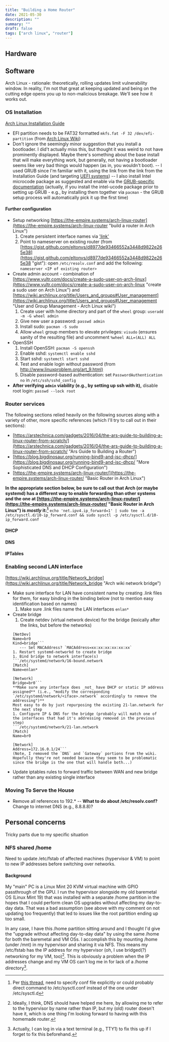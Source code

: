 ```yaml
---
title: "Building a Home Router"
date: 2021-05-30
description: ""
summary: ""
draft: false
tags: ["arch linux", "router"]
---
```


## Hardware

## Software

Arch Linux - rationale: theoretically, rolling updates limit vulnerability window.  In reality, I'm not that great at keeping updated and being on the cutting edge opens you up to non-malicious breakage.  We'll see how it works out.

### OS Installation
[Arch Linux Installation Guide](https://wiki.archlinux.org/title/Installation_guide "Arch Linux Installation Guide")

- EFI partition needs to be FAT32 formatted `mkfs.fat -F 32 /dev/efi-partition` (from [Arch Linux Wiki](https://wiki.archlinux.org/title/FAT "Arch Linux Wiki for FAT"))
- Don't ignore the seemingly minor suggestion that you install a bootloader.  I did't actually miss this, but thought it was weird to not have prominently displayed.  Maybe there's something about the base install that will make everything work, but generally, not having a bootloader seems like very bad things would happen (as in, you wouldn't boot).
  -- I used GRUB since I'm familiar with it, using the link from the link from the Installation Guide (and targeting [UEFI systems](https://wiki.archlinux.org/title/GRUB#UEFI_systems "GRUB for UEFI Systems"))
  -- I also install Intel microcode package as suggested and enable via the [GRUB-specific documentation](https://wiki.archlinux.org/title/Microcode#GRUB "Microcode with GRUB") (actually, if you install the intel-ucode package prior to setting up GRUB - e.g., by installing them together via `pacman` - the GRUB setup process will automatically pick it up the first time)

#### Further configuration

- Setup networking [https://the-empire.systems/arch-linux-router](https://the-empire.systems/arch-linux-router "build a router in Arch Linux")
  1. Create persistent interface names via ['link'](https://wiki.archlinux.org/title/Systemd-networkd#Renaming_an_interface "renaming and interface")
  1. Point to nameserver on existing router (from [https://gist.github.com/eltonvs/d8977de93466552a3448d9822e265e38](https://gist.github.com/eltonvs/d8977de93466552a3448d9822e265e38 "gist"): open `/etc/resolv.conf` and add the following:
  ```nameserver <IP of existing router>```
- Create admin account - combination of [https://www.vultr.com/docs/create-a-sudo-user-on-arch-linux](https://www.vultr.com/docs/create-a-sudo-user-on-arch-linux "create a sudo user on Arch Linux") and [https://wiki.archlinux.org/title/Users_and_groups#User_management](https://wiki.archlinux.org/title/Users_and_groups#User_management "User and Group Management - Arch Linux wiki")
  1. Create user with home directory and part of the `wheel` group: `useradd -m -G wheel admin`
  1. Give new user a password: `passwd admin`
  1. Install sudo: `pacman -S sudo`
  1. Allow `wheel` group members to elevate privileges: `visudo` (ensures sanity of the resulting file) and uncomment `%wheel ALL=(ALL) ALL`
- OpenSSH
  1. Install OpenSSH: `pacman -S openssh`
  1. Enable sshd: `systemctl enable sshd`
  1. Start sshd: `systemctl start sshd`
  1. Test and enable login without password (from [http://www.linuxproblem.org/art_9.html)](http://www.linuxproblem.org/art_9.html "SSH login without password")
  1. Disable password-based authentication: set `PasswordAuthentication no` in `/etc/ssh/sshd_config`
- **After verifying `admin` viability (e.g., by setting up ssh with it),** disable root login: `passwd --lock root`

### Router services
The following sections relied heavily on the following sources along with a variety of other, more specific references (which I'll try to call out in their sections):

- [https://arstechnica.com/gadgets/2016/04/the-ars-guide-to-building-a-linux-router-from-scratch/](https://arstechnica.com/gadgets/2016/04/the-ars-guide-to-building-a-linux-router-from-scratch/ "Ars Guide to Building a Router")
- [https://blog.bigdinosaur.org/running-bind9-and-isc-dhcp/](https://blog.bigdinosaur.org/running-bind9-and-isc-dhcp/ "More Sophisticated DNS and DHCP Configuration")
- [https://the-empire.systems/arch-linux-router/](https://the-empire.systems/arch-linux-router/ "Basic Router in Arch Linux")

**In the appropriate section below, be sure to call out that Arch (or maybe systemd) has a different way to enable forwarding than other systems and the one at [https://the-empire.systems/arch-linux-router/](https://the-empire.systems/arch-linux-router/ "Basic Router in Arch Linux") is _mostly_ it:[^sysctl]** `echo 'net.ipv4.ip_forward=1' | sudo tee -a /etc/sysctl.d/10-ip_forward.conf && sudo sysctl -p /etc/sysctl.d/10-ip_forward.conf`

#### DHCP

#### DNS

#### IPTables

### Enabling second LAN interface

[https://wiki.archlinux.org/title/Network_bridge](https://wiki.archlinux.org/title/Network_bridge "Arch wiki network bridge")

- Make sure interface for LAN have consistent name by creating .link files for them, for easy binding in the binding below (not to mention easy identification based on names)
  1. Make sure .link files name the LAN interfaces `enlan*`
- Create bridge
  1. Create netdev (virtual network device) for the bridge (lexically after the links, but before the networks)
  ```/etc/systemd/network/15-bridge.netdev
  [NetDev]
  Name=br0
  Kind=bridge```
     --- Set MACAddress? `MACAddress=xx:xx:xx:xx:xx:xx`
  1. Restart systemd-networkd to create bridge
  1. Bind bridge to network interface(s)
  ```/etc/systemd/network/16-bound.network
  [Match]
  Name=enlan*

  [Network]
  Bridge=br0```
  **Make sure any interface does _not_ have DHCP or static IP address assigned** (i.e., "modify the corresponding `/etc/systemd/network/<iface>.network` accordingly to remove the addressing")**
  Most easy to do by just repurposing the existing 21-lan.network for the next step
  1. Configure IP & DNS for the bridge (probably will match one of the interfaces that had it's addressing removed in the previous step)
  ```/etc/systemd/network/21-lan.network
  [Match]
  Name=br0

  [Network]
  Address=172.16.0.1/24```
  (Note, I removed the `DNS` and `Gateway` portions from the wiki.  Hopefully they're not needed because they seem to be problematic since the bridge is the one that will handle both...)

- Update iptables rules to forward traffic between WAN and new bridge rather than any existing single interface

### Moving To Serve the House

- Remove all references to 192.*
  -- **What to do about /etc/resolv.conf?**  Change to internet DNS (e.g., 8.8.8.8)?

## Personal concerns

Tricky parts due to my specific situation

### NFS shared /home

Need to update /etc/fstab of affected machines (hypervisor & VM) to point to new IP addresses before switching over networks.

#### Background
My "main" PC is a Linux Mint 20 KVM virtual machine with GPIO passthrough of the GPU.  I run the hypervisor alongside my old baremetal OS (Linux Mint 19) that was installed with a separate /home partition in the hopes that I could perform clean OS upgrades without affecting my day-to-day data.  That was a bad assumption (see above with my comment on not updating too frequently) that led to issues like the root partition ending up too small.

In any case, I have this /home partition sitting around and I thought I'd give the "upgrade without affecting day-to-day data" by using the same /home for both the baremetal and VM OSs.  I accomplish this by mounting /home (under /mnt) in my hypervisor and sharing it via NFS.  This means my /etc/fstab has the IP address for my hypervisor (oh, I use bridged(?) networking for my VM, too)[^dns].  This is obviously a problem when the IP addresses change and my VM OS can't log me in for lack of a /home directory[^actually].

[^sysctl]: Per [this thread](https://bbs.archlinux.org/viewtopic.php?id=170005 "Wrong Defaults for sysctl -p"), need to specify conf file explicitly or could probably direct command to /etc/sysctl.conf instead of the one under /etc/sysctl.d

[^dns]: Ideally, I think, DNS should have helped me here, by allowing me to refer to the hypervisor by name rather than IP, but my (old) router doesn't have it, which is one thing I'm looking forward to having with this homemade router.

[^actually]: Actually, I can log in via a text terminal (e.g., TTY1) to fix this up if I forget to fix this beforehand.

